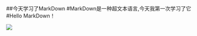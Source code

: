 ##今天学习了MarkDown
#MarkDown是一种超文本语言,今天我第一次学习了它
#Hello MarkDown！

![](https://qgt-style.oss-cn-hangzhou.aliyuncs.com/newcoursep4/g1/g1-2-2/tenor.gif)
  
